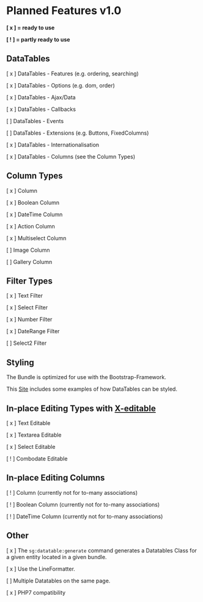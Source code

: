 # Planned Features v1.0

**[ x ] = ready to use**

**[ ! ] = partly ready to use**

## DataTables

[ x ] DataTables - Features (e.g. ordering, searching)

[ x ] DataTables - Options (e.g. dom, order)

[ x ] DataTables - Ajax/Data

[ x ] DataTables - Callbacks 

[   ] DataTables - Events

[   ] DataTables - Extensions (e.g. Buttons, FixedColumns)

[ x ] DataTables - Internationalisation

[ x ] DataTables - Columns (see the Column Types)

## Column Types

[ x ] Column

[ x ] Boolean Column

[ x ] DateTime Column

[ x ] Action Column

[ x ] Multiselect Column

[   ] Image Column

[   ] Gallery Column

## Filter Types

[ x ] Text Filter

[ x ] Select Filter

[ x ] Number Filter

[ x ] DateRange Filter

[   ] Select2 Filter

## Styling

The Bundle is optimized for use with the Bootstrap-Framework.

This [Site](https://datatables.net/examples/styling/index.html) includes some examples of how DataTables can be styled.

## In-place Editing Types with [X-editable](http://vitalets.github.io/x-editable/)

[ x ] Text Editable

[ x ] Textarea Editable

[ x ] Select Editable

[ ! ] Combodate Editable

## In-place Editing Columns

[ ! ] Column (currently not for to-many associations)

[ ! ] Boolean Column (currently not for to-many associations)

[ ! ] DateTime Column (currently not for to-many associations)

## Other

[ x ] The `sg:datatable:generate` command generates a Datatables Class for a given entity located in a given bundle.

[ x ] Use the LineFormatter.

[   ] Multiple Datatables on the same page.

[ x ] PHP7 compatibility

